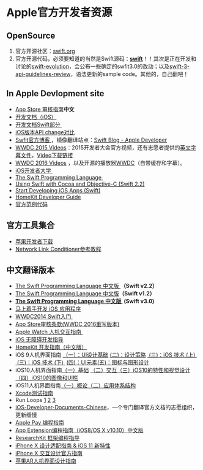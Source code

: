 # Apple官方开发者资源

## OpenSource
1. 官方开源社区：[swift.org][1]
2. 官方开源代码，必须要知道的当然是Swift源码：[**swift**][2]！！其次是正在开发和讨论的[swift-evolution][3]，会公布一些确定的swfit3.0的改动；以及[swift-3-api-guidelines-review][4]，语法更新的sample code。其他的，自己翻吧！

## In Apple Devlopment site
- [App Store 审核指南][5]**中文**
- [开发文档（iOS）][6]
- [开发文档Swift部分 ][7]
- [iOS版本API change对比][8]
- [Swfit官方博客 ][9]，镜像翻译站点：[Swift Blog - Apple Developer][10]
- [WWDC 2015 Videos][11]：2015开发者大会官方视频，还有志愿者提供的[英文字幕文件][12]，[Video下载链接][13]
- [WWDC 2016 Videos][14] ，以及开源的播放器[WWDC][15]（自带缓存和字幕）。
- [iOS开发者大学 ][16]
- [The Swift Programming Language ][17]
- [Using Swift with Cocoa and Objective-C (Swift 2.2)][18]
- [Start Developing iOS Apps (Swift)][19]
- [HomeKit Developer Guide][20]
- [官方范例代码][21]　

## 官方工具集合
- [苹果开发者下载][22]
- [Network Link Conditioner参考教程][23]

## 中文翻译版本
- [The Swift Programming Language 中文版 ][24]**（Swift v2.2）**
- [The Swift Programming Language 中文版][25]**（Swift v1.2）**
- **[The Swift Programming Language 中文版 ][26] (Swift v3.0)**
- [马上着手开发 iOS 应用程序][27]
- [WWDC2014 Swift入门 ][28]
- [App Store审核条款(WWDC 2016重写版本)][29]
- [Apple Watch 人机交互指南 ][30]
- [iOS 无障碍开发指导][31]
- [HomeKit 开发指南（中文版）][32]
- iOS 9人机界面指南 [（一）：UI设计基础][33] [(二)：设计策略][34] [ (三)：iOS 技术 (上) ][35] [ (三)：iOS 技术 (下) ][36] [(四)：UI元素][37][(五)：图标与图形设计][38]
- iOS10人机界面指南[（一）基础][39] [（二）交互][40][（三）iOS10的特性和视觉设计][41][（四）iOS10的图像和UI栏][42]
- iOS11人机界面指南[（一）概论][43][（二）应用体系结构][44]
- [Xcode测试指南][45]
- Run Loops [1][46] [2][47] [3][48] 
- [iOS-Developer-Documents-Chinese][49]，一个专门翻译官方文档的志愿组织，更新缓慢
- [Apple Pay 编程指南][50]
- [App Extension编程指南（iOS8/OS X v10.10）中文版][51]
- [ResearchKit 框架编程指导][52]
- [iPhone X 设计适配指南 & iOS 11 新特性][53]
- [iPhone X 交互设计官方指南][54]
- [苹果AR人机界面设计指南][55]

[1]:	http://swift.org/ "swift.org"
[2]:	https://github.com/apple/swift "swift"
[3]:	https://github.com/apple/swift-evolution "swift-evolution"
[4]:	https://github.com/apple/swift-3-api-guidelines-review "swift-3-api-guidelines-review"
[5]:	https://developer.apple.com/app-store/review/guidelines/cn/
[6]:	https://developer.apple.com/library/ios/navigation/
[7]:	https://developer.apple.com/library/prerelease/ios/navigation/#section=Topics&topic=Swift
[8]:	https://developer.apple.com/reference?changes=latest_minor "Apple 官方出品 - iOS版本API change对比"
[9]:	https://developer.apple.com/swift/blog/
[10]:	http://dev.swiftguide.cn/swift-blog-mirror.html
[11]:	https://developer.apple.com/videos/wwdc2015/
[12]:	https://github.com/qiaoxueshi/WWDC_2015_Video_Subtitle
[13]:	https://github.com/6david9/WWDC2015
[14]:	https://developer.apple.com/videos/wwdc2016
[15]:	https://github.com/insidegui/WWDC "WWDC"
[16]:	https://developer.apple.com/programs/ios/university/
[17]:	https://developer.apple.com/library/prerelease/ios/documentation/Swift/Conceptual/Swift_Programming_Language/index.html#//apple_ref/doc/uid/TP40014097
[18]:	https://developer.apple.com/library/prerelease/ios/documentation/Swift/Conceptual/BuildingCocoaApps/index.html#//apple_ref/doc/uid/TP40014216
[19]:	https://developer.apple.com/library/prerelease/ios/referencelibrary/GettingStarted/DevelopiOSAppsSwift/index.html#//apple_ref/doc/uid/TP40015214
[20]:	https://developer.apple.com/library/ios/documentation/NetworkingInternet/Conceptual/HomeKitDeveloperGuide/Introduction/Introduction.html "HomeKit Developer Guide"
[21]:	https://developer.apple.com/library/ios/navigation/#section=Resource%20Types&topic=Sample%20Code
[22]:	https://developer.apple.com/downloads/index.action?q=Hardware%20IO%20Tools "苹果开发者下载"
[23]:	http://nshipster.cn/network-link-conditioner/ "Network Link Conditioner"
[24]:	http://wiki.jikexueyuan.com/project/swift/
[25]:	https://siemenliu.gitbooks.io/the-swift-programming-language-in-chinese/content/src/chapter1/01_About_Swift.html
[26]:	http://t.cn/RLjb0AY "Swift 3.0版官方文档中文版"
[27]:	http://wiki.jikexueyuan.com/project/ios-developer-library/
[28]:	http://v.youku.com/v_show/id_XNzI1MTQ5NzYw.html
[29]:	http://games.qq.com/a/20160615/040685.htm
[30]:	http://wiki.jikexueyuan.com/project/apple-watch-human-interface-guidelines/
[31]:	https://numbbbbb.gitbooks.io/ios-accessibility-programming-guide-in-chinese/content/
[32]:	http://www.cocoachina.com/ios/20150324/11411.html "HomeKit 开发指南（中文版）"
[33]:	http://isux.tencent.com/ios9-guideline-ch1.html
[34]:	http://isux.tencent.com/ios9-guideline-ch2.html "[ISUX译]iOS 9人机界面指南(二)：设计策略"
[35]:	http://isux.tencent.com/ios9-guideline-ch3-1.html "[ISUX译]iOS 9人机界面指南(三)：iOS 技术 (上)"
[36]:	http://isux.tencent.com/ios9-guideline-ch3-2.html "[ISUX译]iOS 9人机界面指南(三)：iOS 技术 (下)"
[37]:	http://isux.tencent.com/ios9-guideline-ch4.html "[ISUX译]iOS 9人机界面指南(四)：UI元素"
[38]:	https://isux.tencent.com/ios9-guideline-ch5.html "［ISUX译］iOS 9 人机界面指南(五)：图标与图形设计"
[39]:	http://www.uisdc.com/ios-10-gui-design-guideline-1 "《中文版来了！UI设计师必读的IOS 10人机界面设计指南 （一）》"
[40]:	http://www.uisdc.com/ios-10-gui-design-guideline-2 "中文版来了！UI设计师必读的iOS 10人机界面设计指南 （二）"
[41]:	http://www.uisdc.com/ios-10-gui-design-guideline-3 "中文版来了！UI设计师必读的iOS 10人机界面设计指南 （三）"
[42]:	http://www.uisdc.com/ios-10-gui-design-guideline-4 "中文版来了！UI设计师必读的IOS 10人机界面设计指南 （四）"
[43]:	http://www.ui.cn/detail/283944.html "iOS 11 人机界面中文指南（一）"
[44]:	http://www.ui.cn/detail/284044.html "iOS 11 人机界面中文指南（二）"
[45]:	https://github.com/CocoaChinaTranslationTeam/TestingWithXcodeDocsCN
[46]:	http://pandara.xyz/2015/12/17/Run%20Loops/ "Run Loops"
[47]:	http://pandara.xyz/2015/12/18/runloop2/
[48]:	http://pandara.xyz/2015/12/21/run_loop_3/
[49]:	https://github.com/iOS-Developer-Documents-Chinese/iOS-Developer-Documents-Chinese
[50]:	http://wiki.jikexueyuan.com/project/apple-pay "Apple Pay 编程指南"
[51]:	http://www.cocoachina.com/ios/20141023/10027.html "App Extension编程指南（iOS8/OS X v10.10）中文版"
[52]:	http://chinaresearchkit.github.io/docs/docs/Overview/GuideOverview.html
[53]:	https://mp.weixin.qq.com/s/7kM8Qiha7np6_QWfduxD-A
[54]:	https://mp.weixin.qq.com/s/ZkO4DsPq18bSj23UHo43Mw
[55]:	https://zhuanlan.zhihu.com/p/29039144